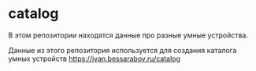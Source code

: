 # catalog

В этом репозитории находятся данные про разные умные устройства.

Данные из этого репозитория используется для создания каталога умных устройств https://ivan.bessarabov.ru/catalog
